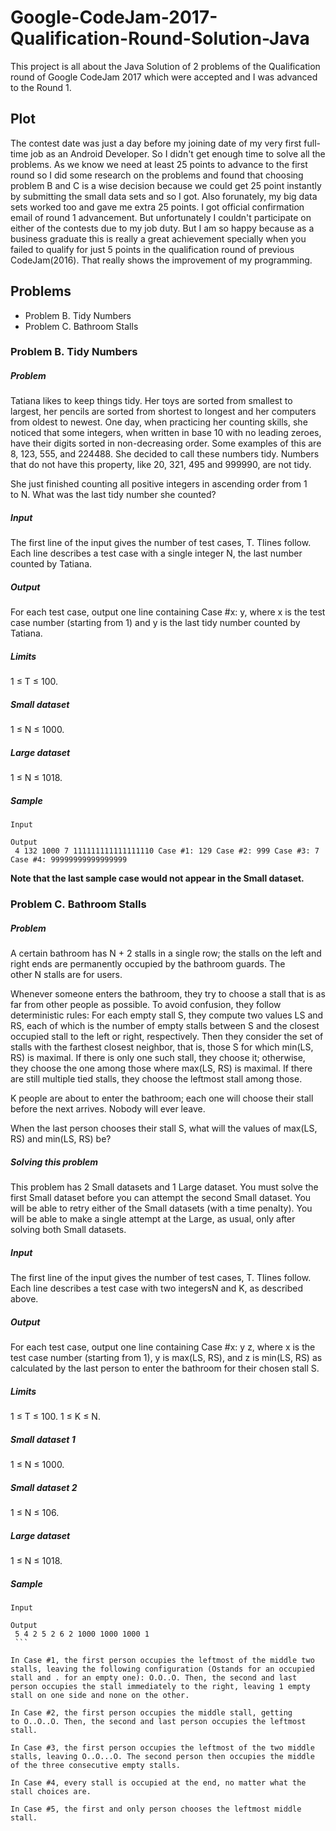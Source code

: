 # Google-CodeJam-2017-Qualification-Round-Solution-Java
This project is all about the Java Solution of 2 problems of the Qualification round of Google CodeJam 2017 which were accepted and I was advanced to the Round 1. 

## Plot
The contest date was just a day before my joining date of my very first full-time job as an Android Developer. So I didn't get enough time to solve all the problems. As we know we need at least 25 points to advance to the first round so I did some research on the problems and found that choosing problem B and C is a wise decision because we could get 25 point instantly by submitting the small data sets and so I got. Also forunately, my big data sets worked too and gave me extra 25 points. I got official confirmation email of round 1 advancement. But unfortunately I couldn't participate on either of the contests due to my job duty. But I am so happy because as a business graduate this is really a great achievement specially when you failed to qualify for just 5 points in the qualification round of previous CodeJam(2016). That really shows the improvement of my programming.

## Problems
* Problem B. Tidy Numbers
* Problem C. Bathroom Stalls
### Problem B. Tidy Numbers
##### Problem
Tatiana likes to keep things tidy. Her toys are sorted from smallest to largest, her pencils are sorted from shortest to longest and her computers from oldest to newest. One day, when practicing her counting skills, she noticed that some integers, when written in base 10 with no leading zeroes, have their digits sorted in non-decreasing order. Some examples of this are 8, 123, 555, and 224488. She decided to call these numbers tidy. Numbers that do not have this property, like 20, 321, 495 and 999990, are not tidy.

She just finished counting all positive integers in ascending order from 1 to N. What was the last tidy number she counted?
##### Input
The first line of the input gives the number of test cases, T. Tlines follow. Each line describes a test case with a single integer N, the last number counted by Tatiana.
##### Output
For each test case, output one line containing Case #x: y, where x is the test case number (starting from 1) and y is the last tidy number counted by Tatiana.
##### Limits
1 ≤ T ≤ 100.
##### Small dataset
1 ≤ N ≤ 1000.
##### Large dataset
1 ≤ N ≤ 1018.
##### Sample
```
Input 
 
Output 
 4 132 1000 7 111111111111111110 Case #1: 129 Case #2: 999 Case #3: 7 Case #4: 99999999999999999 
```
**Note that the last sample case would not appear in the Small dataset.**

### Problem C. Bathroom Stalls
##### Problem
A certain bathroom has N + 2 stalls in a single row; the stalls on the left and right ends are permanently occupied by the bathroom guards. The other N stalls are for users.

Whenever someone enters the bathroom, they try to choose a stall that is as far from other people as possible. To avoid confusion, they follow deterministic rules: For each empty stall S, they compute two values LS and RS, each of which is the number of empty stalls between S and the closest occupied stall to the left or right, respectively. Then they consider the set of stalls with the farthest closest neighbor, that is, those S for which min(LS, RS) is maximal. If there is only one such stall, they choose it; otherwise, they choose the one among those where max(LS, RS) is maximal. If there are still multiple tied stalls, they choose the leftmost stall among those.

K people are about to enter the bathroom; each one will choose their stall before the next arrives. Nobody will ever leave.

When the last person chooses their stall S, what will the values of max(LS, RS) and min(LS, RS) be?
##### Solving this problem
This problem has 2 Small datasets and 1 Large dataset. You must solve the first Small dataset before you can attempt the second Small dataset. You will be able to retry either of the Small datasets (with a time penalty). You will be able to make a single attempt at the Large, as usual, only after solving both Small datasets.
##### Input
The first line of the input gives the number of test cases, T. Tlines follow. Each line describes a test case with two integersN and K, as described above.
##### Output
For each test case, output one line containing Case #x: y z, where x is the test case number (starting from 1), y is max(LS, RS), and z is min(LS, RS) as calculated by the last person to enter the bathroom for their chosen stall S.
##### Limits
1 ≤ T ≤ 100.
1 ≤ K ≤ N.
##### Small dataset 1
1 ≤ N ≤ 1000.
##### Small dataset 2
1 ≤ N ≤ 106.
##### Large dataset
1 ≤ N ≤ 1018.
##### Sample
```
Input 
 
Output 
 5 4 2 5 2 6 2 1000 1000 1000 1
 ```

In Case #1, the first person occupies the leftmost of the middle two stalls, leaving the following configuration (Ostands for an occupied stall and . for an empty one): O.O..O. Then, the second and last person occupies the stall immediately to the right, leaving 1 empty stall on one side and none on the other.

In Case #2, the first person occupies the middle stall, getting to O..O..O. Then, the second and last person occupies the leftmost stall.

In Case #3, the first person occupies the leftmost of the two middle stalls, leaving O..O...O. The second person then occupies the middle of the three consecutive empty stalls.

In Case #4, every stall is occupied at the end, no matter what the stall choices are.

In Case #5, the first and only person chooses the leftmost middle stall.


